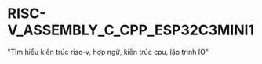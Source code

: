 # RISC-V_ASSEMBLY_C_CPP_ESP32C3MINI1
 "Tìm hiểu kiến trúc risc-v, hợp ngữ, kiến trúc cpu, lập trình IO"
